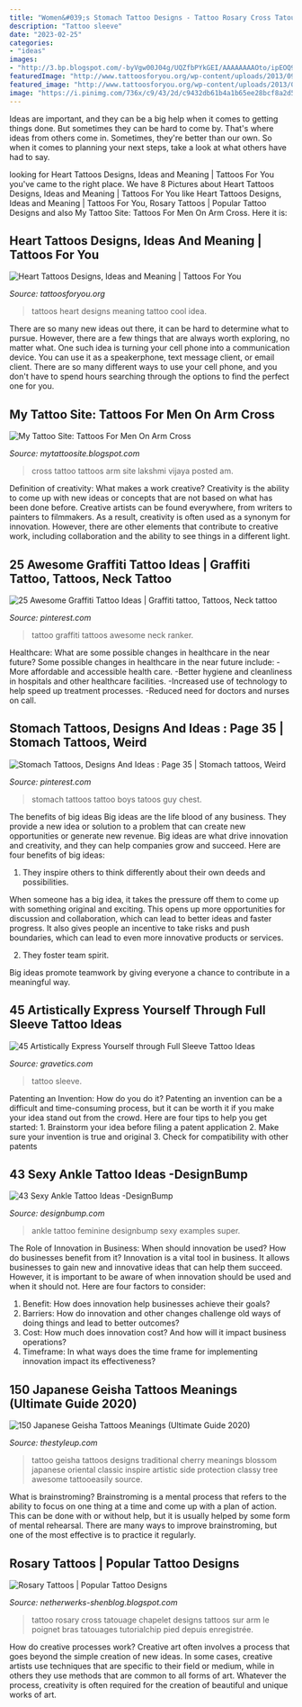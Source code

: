 ```yaml
---
title: "Women&#039;s Stomach Tattoo Designs - Tattoo Rosary Cross Tatouage Chapelet Designs Tattoos Sur Arm Le Poignet Bras Tatouages Tutorialchip Pied Depuis Enregistrée"
description: "Tattoo sleeve"
date: "2023-02-25"
categories:
- "ideas"
images:
- "http://3.bp.blogspot.com/-byVgw00J04g/UQZfbPYkGEI/AAAAAAAAOto/ipEOQ9J3pz0/s1600/Cross-Rosary-Tattoo-520x693.jpg"
featuredImage: "http://www.tattoosforyou.org/wp-content/uploads/2013/09/Heart-Tattoos-For-Women-767x1024.jpg"
featured_image: "http://www.tattoosforyou.org/wp-content/uploads/2013/09/Heart-Tattoos-For-Women-767x1024.jpg"
image: "https://i.pinimg.com/736x/c9/43/2d/c9432db61b4a1b65ee28bcf8a2d5b5eb--stomach-tattoos-bad-boys.jpg"
---
```



Ideas are important, and they can be a big help when it comes to getting things done. But sometimes they can be hard to come by. That's where ideas from others come in. Sometimes, they're better than our own. So when it comes to planning your next steps, take a look at what others have had to say.

	

		
looking for Heart Tattoos Designs, Ideas and Meaning | Tattoos For You you've came to the right place. We have 8 Pictures about Heart Tattoos Designs, Ideas and Meaning | Tattoos For You like Heart Tattoos Designs, Ideas and Meaning | Tattoos For You, Rosary Tattoos | Popular Tattoo Designs and also My Tattoo Site: Tattoos For Men On Arm Cross. Here it is:
		
    
## Heart Tattoos Designs, Ideas And Meaning | Tattoos For You

<img loading=lazy src="http://www.tattoosforyou.org/wp-content/uploads/2013/09/Heart-Tattoos-For-Women-767x1024.jpg" onerror="this.onerror=null;this.src='https://tse3.mm.bing.net/th?id=OIP.uRJ6YawP7MkJvUxzFvBRCgHaJ4&amp;pid=15.1';" alt="Heart Tattoos Designs, Ideas and Meaning | Tattoos For You">

_Source: tattoosforyou.org_

>tattoos heart designs meaning tattoo cool idea. 

	

There are so many new ideas out there, it can be hard to determine what to pursue. However, there are a few things that are always worth exploring, no matter what. One such idea is turning your cell phone into a communication device. You can use it as a speakerphone, text message client, or email client. There are so many different ways to use your cell phone, and you don't have to spend hours searching through the options to find the perfect one for you.

    
## My Tattoo Site: Tattoos For Men On Arm Cross

<img loading=lazy src="http://4.bp.blogspot.com/-zSD3OcZVtr8/UQExNTI8HrI/AAAAAAAACqg/3DK5mNH1t7c/s1600/Steven&#039;s-cross.jpg" onerror="this.onerror=null;this.src='https://tse3.mm.bing.net/th?id=OIP.FiW-8uI_uwLpp-2EifuWjgHaJ4&amp;pid=15.1';" alt="My Tattoo Site: Tattoos For Men On Arm Cross">

_Source: mytattoosite.blogspot.com_

>cross tattoo tattoos arm site lakshmi vijaya posted am. 

	

Definition of creativity: What makes a work creative?
Creativity is the ability to come up with new ideas or concepts that are not based on what has been done before. Creative artists can be found everywhere, from writers to painters to filmmakers. As a result, creativity is often used as a synonym for innovation. However, there are other elements that contribute to creative work, including collaboration and the ability to see things in a different light.

    
## 25 Awesome Graffiti Tattoo Ideas | Graffiti Tattoo, Tattoos, Neck Tattoo

<img loading=lazy src="https://i.pinimg.com/736x/01/ab/e8/01abe805bce2f89053252f848bcc449e.jpg" onerror="this.onerror=null;this.src='https://tse3.mm.bing.net/th?id=OIP.RaWS7YaUasSDIMNAZfuH3QHaJ4&amp;pid=15.1';" alt="25 Awesome Graffiti Tattoo Ideas | Graffiti tattoo, Tattoos, Neck tattoo">

_Source: pinterest.com_

>tattoo graffiti tattoos awesome neck ranker. 

	

Healthcare: What are some possible changes in healthcare in the near future?
Some possible changes in healthcare in the near future include: 
-More affordable and accessible health care. 
-Better hygiene and cleanliness in hospitals and other healthcare facilities. 
-Increased use of technology to help speed up treatment processes. 
-Reduced need for doctors and nurses on call.

    
## Stomach Tattoos, Designs And Ideas : Page 35 | Stomach Tattoos, Weird

<img loading=lazy src="https://i.pinimg.com/736x/c9/43/2d/c9432db61b4a1b65ee28bcf8a2d5b5eb--stomach-tattoos-bad-boys.jpg" onerror="this.onerror=null;this.src='https://tse4.mm.bing.net/th?id=OIP.vx13y9UWYoWeLoBRM97tAAAAAA&amp;pid=15.1';" alt="Stomach Tattoos, Designs And Ideas : Page 35 | Stomach tattoos, Weird">

_Source: pinterest.com_

>stomach tattoos tattoo boys tatoos guy chest. 

	

The benefits of big ideas
Big ideas are the life blood of any business. They provide a new idea or solution to a problem that can create new opportunities or generate new revenue. Big ideas are what drive innovation and creativity, and they can help companies grow and succeed. Here are four benefits of big ideas:
1. They inspire others to think differently about their own deeds and possibilities.

When someone has a big idea, it takes the pressure off them to come up with something original and exciting. This opens up more opportunities for discussion and collaboration, which can lead to better ideas and faster progress. It also gives people an incentive to take risks and push boundaries, which can lead to even more innovative products or services.

2. They foster team spirit.

Big ideas promote teamwork by giving everyone a chance to contribute in a meaningful way.

    
## 45 Artistically Express Yourself Through Full Sleeve Tattoo Ideas

<img loading=lazy src="https://www.gravetics.com/wp-content/uploads/2017/04/fullsleevetattoo-girlswithtattoos-tattoojunkeyz-ripjacobdiehl-louisvilletattooartist-mandalatattoo.jpg" onerror="this.onerror=null;this.src='https://tse3.mm.bing.net/th?id=OIP.H8aOB8s4SCydDrOT8dLbpwHaHa&amp;pid=15.1';" alt="45 Artistically Express Yourself through Full Sleeve Tattoo Ideas">

_Source: gravetics.com_

>tattoo sleeve. 

	

Patenting an Invention: How do you do it?
Patenting an invention can be a difficult and time-consuming process, but it can be worth it if you make your idea stand out from the crowd. Here are four tips to help you get started: 1. Brainstorm your idea before filing a patent application 
2. Make sure your invention is true and original 
3. Check for compatibility with other patents 

    
## 43 Sexy Ankle Tattoo Ideas -DesignBump

<img loading=lazy src="https://cdn.designbump.com/wp-content/uploads/2015/10/ankle-tattoo-ideas41.jpg" onerror="this.onerror=null;this.src='https://tse1.mm.bing.net/th?id=OIP.dW3Z47Rh6xgNbUEKQiczdQHaJ4&amp;pid=15.1';" alt="43 Sexy Ankle Tattoo Ideas -DesignBump">

_Source: designbump.com_

>ankle tattoo feminine designbump sexy examples super. 

	

The Role of Innovation in Business: When should innovation be used? How do businesses benefit from it?
Innovation is a vital tool in business. It allows businesses to gain new and innovative ideas that can help them succeed. However, it is important to be aware of when innovation should be used and when it should not. Here are four factors to consider:
1. Benefit: How does innovation help businesses achieve their goals?
2. Barriers: How do innovation and other changes challenge old ways of doing things and lead to better outcomes?
3. Cost: How much does innovation cost? And how will it impact business operations? 
4. Timeframe: In what ways does the time frame for implementing innovation impact its effectiveness?

    
## 150 Japanese Geisha Tattoos Meanings (Ultimate Guide 2020)

<img loading=lazy src="https://thestyleup.com/wp-content/uploads/2015/03/Geisha-Tattoo-Designs-24.jpg" onerror="this.onerror=null;this.src='https://tse2.mm.bing.net/th?id=OIP.7nL4vyoU-knTPo5l5-pMeQHaJ3&amp;pid=15.1';" alt="150 Japanese Geisha Tattoos Meanings (Ultimate Guide 2020)">

_Source: thestyleup.com_

>tattoo geisha tattoos designs traditional cherry meanings blossom japanese oriental classic inspire artistic side protection classy tree awesome tattooeasily source. 

	

What is brainstroming? Brainstroming is a mental process that refers to the ability to focus on one thing at a time and come up with a plan of action. This can be done with or without help, but it is usually helped by some form of mental rehearsal. There are many ways to improve brainstroming, but one of the most effective is to practice it regularly.

    
## Rosary Tattoos | Popular Tattoo Designs

<img loading=lazy src="http://3.bp.blogspot.com/-byVgw00J04g/UQZfbPYkGEI/AAAAAAAAOto/ipEOQ9J3pz0/s1600/Cross-Rosary-Tattoo-520x693.jpg" onerror="this.onerror=null;this.src='https://tse1.mm.bing.net/th?id=OIP.qCN6LEN3exbH50p0xy-PWwHaJ3&amp;pid=15.1';" alt="Rosary Tattoos | Popular Tattoo Designs">

_Source: netherwerks-shenblog.blogspot.com_

>tattoo rosary cross tatouage chapelet designs tattoos sur arm le poignet bras tatouages tutorialchip pied depuis enregistrée. 

	

How do creative processes work?
Creative art often involves a process that goes beyond the simple creation of new ideas. In some cases, creative artists use techniques that are specific to their field or medium, while in others they use methods that are common to all forms of art. Whatever the process, creativity is often required for the creation of beautiful and unique works of art.

